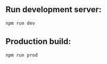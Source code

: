 ## Run development server:

```bash
npm run dev
```

## Production build:

```bash
npm run prod

```
